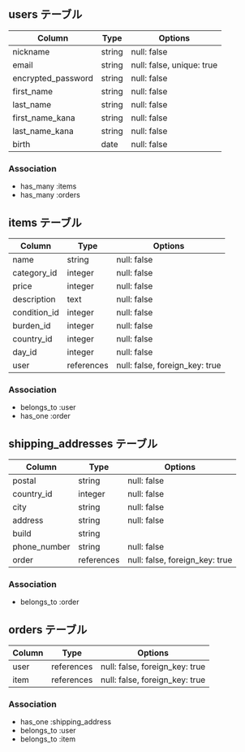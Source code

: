## users テーブル

| Column               | Type       | Options                        |
| -------------------- | ---------- | ------------------------------ |
| nickname             | string     | null: false                    |
| email                | string     | null: false, unique: true      |
| encrypted_password   | string     | null: false                    |
| first_name           | string     | null: false                    |
| last_name            | string     | null: false                    |
| first_name_kana      | string     | null: false                    |
| last_name_kana       | string     | null: false                    |
| birth                | date       | null: false                    |

### Association

- has_many :items
- has_many :orders

##  items テーブル

| Column       | Type       | Options                        |
| ------------ | ---------- | ------------------------------ |
| name         | string     | null: false                    |
| category_id  | integer    | null: false                    |
| price        | integer    | null: false                    |
| description  | text       | null: false                    |
| condition_id | integer    | null: false                    |
| burden_id    | integer    | null: false                    |
| country_id   | integer    | null: false                    |
| day_id      | integer    | null: false                    |
| user         | references | null: false, foreign_key: true |

### Association

- belongs_to :user
- has_one :order

## shipping_addresses テーブル

| Column           | Type       | Options     |
| ---------------- | ---------- | ----------- |
| postal           | string     | null: false |
| country_id       | integer    | null: false |
| city             | string     | null: false |
| address          | string     | null: false |
| build            | string     |
| phone_number     | string     | null: false |
| order            | references | null: false, foreign_key: true |

### Association
- belongs_to :order

## orders テーブル

| Column           | Type       | Options                        |
| ---------------- | ---------- | ------------------------------ |
| user             | references | null: false, foreign_key: true |
| item             | references | null: false, foreign_key: true |

### Association

- has_one :shipping_address
- belongs_to :user
- belongs_to :item